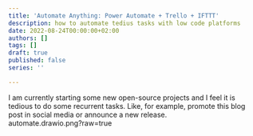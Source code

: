 ```yaml
---
title: 'Automate Anything: Power Automate + Trello + IFTTT'
description: how to automate tedius tasks with low code platforms
date: 2022-08-24T00:00:00+02:00
authors: []
tags: []
draft: true
published: false
series: ''

---
```

I am currently starting some new open-source projects and I feel it is tedious to do some recurrent tasks. Like, for example, promote this blog post in social media or announce a new release.  
automate.drawio.png?raw=true